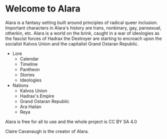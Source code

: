 # Welcome to Alara

Alara is a fantasy setting built around principles of radical queer inclusion. Important characters in Alara's history are trans, nonbinary, gay, pansexual, otherkin, etc. Alara is a world on the brink, caught in a war of ideologies as the fascist forces of Hadrax the Destroyer are starting to encroach upon the socialist Kalvos Union and the capitalist Grand Ostaran Republic.

* Lore
  * Calendar
  * Timeline
  * Pantheon
  * Stories
  * Ideologies
* Nations
  * Kalvos Union
  * Hadrax's Empire
  * Grand Ostaran Republic
  * Ara Hailan
  * Reya

Alara is free for all to use and the whole project is CC BY SA 4.0

Claire Cavanaugh is the creator of Alara.
